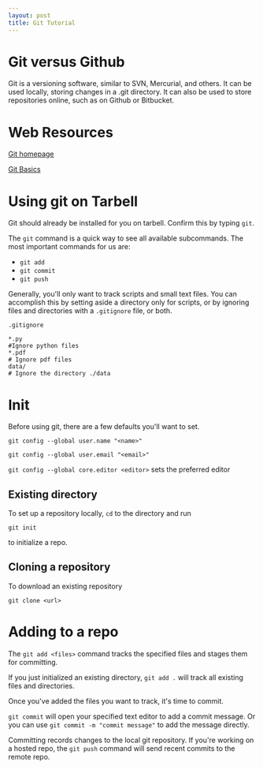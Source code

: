 ```yaml
---
layout: post
title: Git Tutorial
---
```


# Git versus Github

Git is a versioning software, similar to SVN, Mercurial, and others. It can be used locally, storing changes in a .git directory. It can also be used to store repositories online, such as on Github or Bitbucket.

# Web Resources

[Git homepage](http://www.git-scm.com)

[Git Basics](https://git-scm.com/book/en/v2/Git-Basics-Getting-a-Git-Repository)

# Using git on Tarbell

Git should already be installed for you on tarbell. Confirm this by typing `git`.

The `git` command is a quick way to see all available subcommands. The most important commands for us are:

* `git add`
* `git commit`
* `git push`

Generally, you'll only want to track scripts and small text files. You can accomplish this by setting aside a directory only for scripts, or by ignoring files and directories with a `.gitignore` file, or both.

    .gitignore
    
    *.py 
    #Ignore python files
    *.pdf 
    # Ignore pdf files
    data/ 
    # Ignore the directory ./data


    
    

# Init

Before using git, there are a few defaults you'll want to set.

`git config --global user.name "<name>"`

`git config --global user.email "<email>"`

`git config --global core.editor <editor>` sets the preferred editor

## Existing directory
To set up a repository locally, `cd` to the directory and run

`git init`

to initialize a repo.

## Cloning a repository

To download an existing repository

`git clone <url>`

# Adding to a repo

The `git add <files>` command tracks the specified files and stages them for committing.

If you just initialized an existing directory, `git add .` will track all existing files and directories.

Once you've added the files you want to track, it's time to commit.

`git commit` will open your specified text editor to add a commit message. Or you can use `git commit -m "commit message"` to add the message directly.

Committing records changes to the local git repository. If you're working on a hosted repo, the `git push` command will send recent commits to the remote repo.

 




